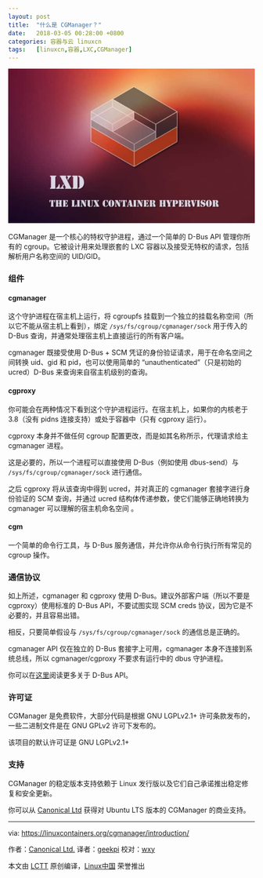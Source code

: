 ```yaml
---
layout: post
title:	"什么是 CGManager？"
date:	2018-03-05 00:28:00 +0800 
categories:	容器与云 linuxcn 
tags:	[linuxcn,容器,LXC,CGManager]
---
```



![](/Asserts/Images/album/201803/05/002752zegdnjo88vnnjmag.jpg)


CGManager 是一个核心的特权守护进程，通过一个简单的 D-Bus API 管理你所有的 cgroup。它被设计用来处理嵌套的 LXC 容器以及接受无特权的请求，包括解析用户名称空间的 UID/GID。


### 组件


#### cgmanager


这个守护进程在宿主机上运行，​​将 cgroupfs 挂载到一个独立的挂载名称空间（所以它不能从宿主机上看到），绑定 `/sys/fs/cgroup/cgmanager/sock` 用于传入的 D-Bus 查询，并通常处理宿主机上直接运行的所有客户端。


cgmanager 既接受使用 D-Bus + SCM 凭证的身份验证请求，用于在命名空间之间转换 uid、gid 和 pid，也可以使用简单的 “unauthenticated”（只是初始的 ucred）D-Bus 来查询来自宿主机级别的查询。


#### cgproxy


你可能会在两种情况下看到这个守护进程运行。在宿主机上，如果你的内核老于 3.8（没有 pidns 连接支持）或处于容器中（只有 cgproxy 运行）。


cgproxy 本身并不做任何 cgroup 配置更改，而是如其名称所示，代理请求给主 cgmanager 进程。


这是必要的，所以一个进程可以直接使用 D-Bus（例如使用 dbus-send）与 `/sys/fs/cgroup/cgmanager/sock` 进行通信。


之后 cgproxy 将从该查询中得到 ucred，并对真正的 cgmanager 套接字进行身份验证的 SCM 查询，并通过 ucred 结构体传递参数，使它们能够正确地转换为 cgmanager 可以理解的宿主机命名空间 。


#### cgm


一个简单的命令行工具，与 D-Bus 服务通信，并允许你从命令行执行所有常见的 cgroup 操作。


### 通信协议


如上所述，cgmanager 和 cgproxy 使用 D-Bus。建议外部客户端（所以不要是 cgproxy）使用标准的 D-Bus API，不要试图实现 SCM creds 协议，因为它是不必要的，并且容易出错。


相反，只要简单假设与 `/sys/fs/cgroup/cgmanager/sock` 的通信总是正确的。


cgmanager API 仅在独立的 D-Bus 套接字上可用，cgmanager 本身不连接到系统总线，所以 cgmanager/cgproxy 不要求有运行中的 dbus 守护进程。


你可以在[这里](https://linuxcontainers.org/cgmanager/dbus-api/)阅读更多关于 D-Bus API。


### 许可证


CGManager 是免费软件，大部分代码是根据 GNU LGPLv2.1+ 许可条款发布的，一些二进制文件是在 GNU GPLv2 许可下发布的。


该项目的默认许可证是 GNU LGPLv2.1+


### 支持


CGManager 的稳定版本支持依赖于 Linux 发行版以及它们自己承诺推出稳定修复和安全更新。


你可以从 [Canonical Ltd](http://www.canonical.com/) 获得对 Ubuntu LTS 版本的 CGManager 的商业支持。




---


via: <https://linuxcontainers.org/cgmanager/introduction/>


作者：[Canonical Ltd.](http://www.canonical.com/) 译者：[geekpi](https://github.com/geekpi) 校对：[wxy](https://github.com/wxy)


本文由 [LCTT](https://github.com/LCTT/TranslateProject) 原创编译，[Linux中国](https://linux.cn/) 荣誉推出
